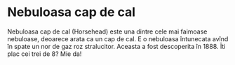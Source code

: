 # Nebuloasa cap de cal

Nebuloasa cap de cal (Horsehead) este una dintre cele mai faimoase nebuloase,
deoarece arata ca un cap de cal. E o nebuloasa întunecata avînd în spate un nor
de gaz roz stralucitor. Aceasta a fost descoperita în 1888. Îti plac cei trei de
8? Mie da!
